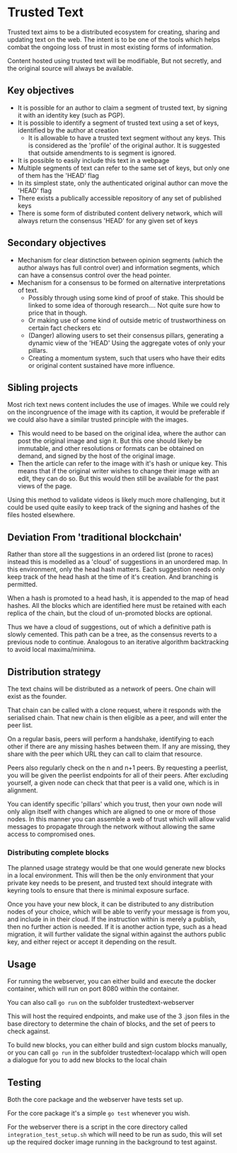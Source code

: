 # Trusted Text

Trusted text aims to be a distributed ecosystem for creating, sharing and updating text on the web. The intent is to be one of the tools which helps combat the ongoing loss of trust in most existing forms of information. 

Content hosted using trusted text will be modifiable, But not secretly, and the original source will always be available.

## Key objectives

* It is possible for an author to claim a segment of trusted text, by signing it with an identity key (such as PGP). 
* It is possible to identify a segment of trusted text using a set of keys, identified by the author at creation
    - It is allowable to have a trusted text segment without any keys. This is considered as the 'profile' of the original author. It is suggested that outside amendments to is segment is ignored.
* It is possible to easily include this text in a webpage
* Multiple segments of text can refer to the same set of keys, but only one of them has the 'HEAD' flag
* In its simplest state, only the authenticated original author can move the 'HEAD' flag
* There exists a publically accessible repository of any set of published keys
* There is some form of distributed content delivery network, which will always return the consensus 'HEAD' for any given set of keys 

## Secondary objectives

* Mechanism for clear distinction between opinion segments (which the author always has full control over) and information segments, which can have a consensus control over the head pointer.
* Mechanism for a consensus to be formed on alternative interpretations of text. 
    - Possibly through using some kind of proof of stake. This should be linked to some idea of thorough research.... Not quite sure how to price that in though.
    - Or making use of some kind of outside metric of trustworthiness on certain fact checkers etc
    - (Danger) allowing users to set their consensus pillars, generating a dynamic view of the 'HEAD' Using the aggregate votes of only your pillars. 
    - Creating a momentum system, such that users who have their edits or original content sustained have more influence.       


## Sibling projects

Most rich text news content includes the use of images. While we could rely on the incongruence of the image with its caption, it would be preferable if we could also have a similar trusted principle with the images.

* This would need to be based on the original idea, where the author can post the original image and sign it. But this one should likely be immutable, and other resolutions or formats can be obtained on demand, and signed by the host of the original image. 
* Then the article can refer to the image with it's hash or unique key. This means that if the original writer wishes to change their image with an edit, they can do so. But this would then still be available for the past views of the page.


Using this method to validate videos is likely much more challenging, but it could be used quite easily to keep track of the signing and hashes of the files hosted elsewhere. 


## Deviation From 'traditional blockchain' 

Rather than store all the suggestions in an ordered list (prone to races) instead this is modelled as a 'cloud' of suggestions in an unordered map. In this environment, only the head hash matters. Each suggestion needs only keep track of the head hash at the time of it's creation. And branching is permitted. 

When a hash is promoted to a head hash, it is appended to the map of head hashes. All the blocks which are identified here must be retained with each replica of the chain, but the cloud of un-promoted blocks are optional. 

Thus we have a cloud of suggestions, out of which a definitive path is slowly cemented. This path can be a tree, as the consensus reverts to a previous node to continue. Analogous to an iterative algorithm backtracking to avoid local maxima/minima.


## Distribution strategy

The text chains will be distributed as a network of peers. One chain will exist as the founder. 

That chain can be called with a clone request, where it responds with the serialised chain. That new chain is then eligible as a peer, and will enter the peer list.

On a regular basis, peers will perform a handshake, identifying to each other if there are any missing hashes between them. If any are missing, they share with the peer which URL they can call to claim that resource. 

Peers also regularly check on the n and n+1 peers. By requesting a peerlist, you will be given the peerlist endpoints for all of their peers. After excluding yourself, a given node can check that that peer is a valid one, which is in alignment. 

You can identify specific 'pillars' which you trust, then your own node will only align itself with changes which are aligned to one or more of those nodes. In this manner you can assemble a web of trust which will allow valid messages to propagate through the network without allowing the same access to compromised ones. 

### Distributing complete blocks

The planned usage strategy would be that one would generate new blocks in a local environment. This will then be the only environment that your private key needs to be present, and trusted text should integrate with keyring tools to ensure that there is minimal exposure surface. 

Once you have your new block, it can be distributed to any distribution nodes of your choice, which will be able to verify your message is from you, and include in in their cloud. If the instruction within is merely a publish, then no further action is needed. If it is another action type, such as a head migration, it will further validate the signal within against the authors public key, and either reject or accept it depending on the result. 


## Usage

For running the webserver, you can either build and execute the docker container, which will run on port 8080 within the container. 

You can also call `go run` on the subfolder trustedtext-webserver

This will host the required endpoints, and make use of the 3 .json files in the base directory to determine the chain of blocks, and the set of peers to check against. 

To build new blocks, you can either build and sign custom blocks manually, or you can call `go run` in the subfolder trustedtext-localapp which will open a dialogue for you to add new blocks to the local chain

## Testing 

Both the core package and the webserver have tests set up. 

For the core package it's a simple `go test` whenever you wish.

For the webserver there is a script in the core directory called `integration_test_setup.sh` which will need to be run as sudo, this will set up the required docker image running in the background to test against.